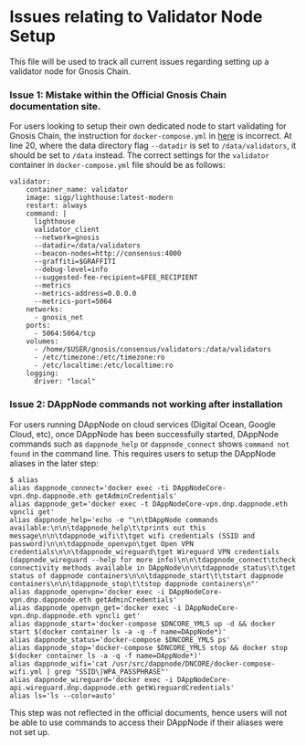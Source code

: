 # Issues relating to Validator Node Setup

This file will be used to track all current issues regarding setting up a validator node for Gnosis Chain.

### Issue 1: Mistake within the Official Gnosis Chain documentation site.
For users looking to setup their own dedicated node to start validating for Gnosis Chain, the instruction for `docker-compose.yml` in [here](https://docs.gnosischain.com/node/guide/validator/run/lighthouse) is incorrect. At line 20, where the data directory flag `--datadir` is set to `/data/validators`, it should be set to `/data` instead. The correct settings for the `validator` container in `docker-compose.yml` file should be as follows:
```
validator:
    container_name: validator
    image: sigp/lighthouse:latest-modern
    restart: always
    command: |
      lighthouse
      validator_client
      --network=gnosis
      --datadir=/data/validators
      --beacon-nodes=http://consensus:4000
      --graffiti=$GRAFFITI
      --debug-level=info
      --suggested-fee-recipient=$FEE_RECIPIENT
      --metrics
      --metrics-address=0.0.0.0
      --metrics-port=5064
    networks:
      - gnosis_net
    ports:
      - 5064:5064/tcp
    volumes:
      - /home/$USER/gnosis/consensus/validators:/data/validators
      - /etc/timezone:/etc/timezone:ro
      - /etc/localtime:/etc/localtime:ro
    logging:
      driver: "local"
```

### Issue 2: DAppNode commands not working after installation
For users running DAppNode on cloud services (Digital Ocean, Google Cloud, etc), once DAppNode has been successfully started, DAppNode commands such as `dappnode_help` or `dappnode_connect` shows `command not found` in the command line. This requires users to setup the DAppNode aliases in the later step:
```
$ alias
alias dappnode_connect='docker exec -ti DAppNodeCore-vpn.dnp.dappnode.eth getAdminCredentials'
alias dappnode_get='docker exec -t DAppNodeCore-vpn.dnp.dappnode.eth vpncli get'
alias dappnode_help='echo -e "\n\tDAppNode commands available:\n\n\tdappnode_help\t\tprints out this message\n\n\tdappnode_wifi\t\tget wifi credentials (SSID and password)\n\n\tdappnode_openvpn\tget Open VPN credentials\n\n\tdappnode_wireguard\tget Wireguard VPN credentials (dappnode_wireguard --help for more info)\n\n\tdappnode_connect\tcheck connectivity methods available in DAppNode\n\n\tdappnode_status\t\tget status of dappnode containers\n\n\tdappnode_start\t\tstart dappnode containers\n\n\tdappnode_stop\t\tstop dappnode containers\n"'
alias dappnode_openvpn='docker exec -i DAppNodeCore-vpn.dnp.dappnode.eth getAdminCredentials'
alias dappnode_openvpn_get='docker exec -i DAppNodeCore-vpn.dnp.dappnode.eth vpncli get'
alias dappnode_start='docker-compose $DNCORE_YMLS up -d && docker start $(docker container ls -a -q -f name=DAppNode*)'
alias dappnode_status='docker-compose $DNCORE_YMLS ps'
alias dappnode_stop='docker-compose $DNCORE_YMLS stop && docker stop $(docker container ls -a -q -f name=DAppNode*)'
alias dappnode_wifi='cat /usr/src/dappnode/DNCORE/docker-compose-wifi.yml | grep "SSID\|WPA_PASSPHRASE"'
alias dappnode_wireguard='docker exec -i DAppNodeCore-api.wireguard.dnp.dappnode.eth getWireguardCredentials'
alias ls='ls --color=auto'
```

This step was not reflected in the official documents, hence users will not be able to use commands to access their DAppNode if their aliases were not set up.
